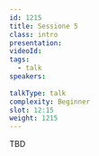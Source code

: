 ```yaml
---
id: 1215
title: Sessione 5
class: intro
presentation:
videoId:
tags:
  - talk
speakers:
  
talkType: talk
complexity: Beginner
slot: 12:15
weight: 1215
---
```


TBD
